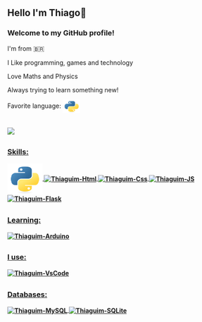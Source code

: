 ## Hello I'm Thiago👋
### Welcome to my GitHub profile!

I'm from 🇧🇷

I Like programming, games and technology

Love Maths and Physics

Always trying to learn something new!

Favorite language:
<img align='center' alt="Thiaguim-Python" height="30" width="40" src="https://raw.githubusercontent.com/devicons/devicon/master/icons/python/python-original.svg">

<div style="display: inline_block"><br>
  <a href="https://github.com/Thiaguim87" a>
  <img align='center' height="180em" src="https://github-readme-stats.vercel.app/api?username=thiaguim87&show_icons=true&theme=dark&include_all_commits=true&count_private=true"/>
</div>

##
### <b>Skills:<b>

 

<div style="display: inline_block">
  <img align='center' alt="Thiaguim-Python" height="70" width="80" src="https://raw.githubusercontent.com/devicons/devicon/master/icons/python/python-original.svg">
  <img align='center' alt="Thiaguim-Html" height="70" width="80" src="https://cdn.jsdelivr.net/gh/devicons/devicon/icons/html5/html5-original.svg" />
  <img align='center' alt="Thiaguim-Css" height="70" width="80" src="https://cdn.jsdelivr.net/gh/devicons/devicon/icons/css3/css3-original.svg" />
  <img align='center' alt="Thiaguim-JS" height="70" width="80" src="https://cdn.jsdelivr.net/gh/devicons/devicon/icons/javascript/javascript-original.svg" />
  <img align='center' alt="Thiaguim-Flask" height="70" width="80" src="https://cdn.jsdelivr.net/gh/devicons/devicon/icons/flask/flask-original-wordmark.svg" />
  
          
  
</div>
  
 ##
  
 ### <b>Learning:<b>
  
<div style="display: inline_block">      
  <img align='center' alt="Thiaguim-Arduino" height="70" width="80" src="https://cdn.jsdelivr.net/gh/devicons/devicon/icons/arduino/arduino-original-wordmark.svg" />     
</div>

  ##

  
 ### <b>I use:<b>
  
<div style="display: inline_block">      
  <img align='center' alt="Thiaguim-VsCode" height="70" width="80" src="https://cdn.jsdelivr.net/gh/devicons/devicon/icons/vscode/vscode-original-wordmark.svg" />              
</div>

  ##

  ### <b>Databases:<b>
  
<div style="display: inline_block">      
  <img align='center' alt="Thiaguim-MySQL" height="70" width="80" src="https://cdn.jsdelivr.net/gh/devicons/devicon/icons/mysql/mysql-original-wordmark.svg" />
  <img align='center' alt="Thiaguim-SQLite" height="70" width="80" src="https://cdn.jsdelivr.net/gh/devicons/devicon/icons/sqlite/sqlite-original-wordmark.svg" />     
</div>

  ##
  
